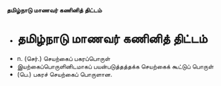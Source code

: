 **தமிழ்நாடு மாணவர் கணினித் திட்டம்**
- # தமிழ்நாடு மாணவர் கணினித் திட்டம்
- n. (செர்.) செயற்கைப் பகரப்பொருள்
- இயற்கைப்பொருளினிடமாகப் பயன்படுத்தத்தக்க செயற்கைக் கூட்டுப் பொருள்
- (பெ.) பகரச் செயற்கைப் பொருளான.

